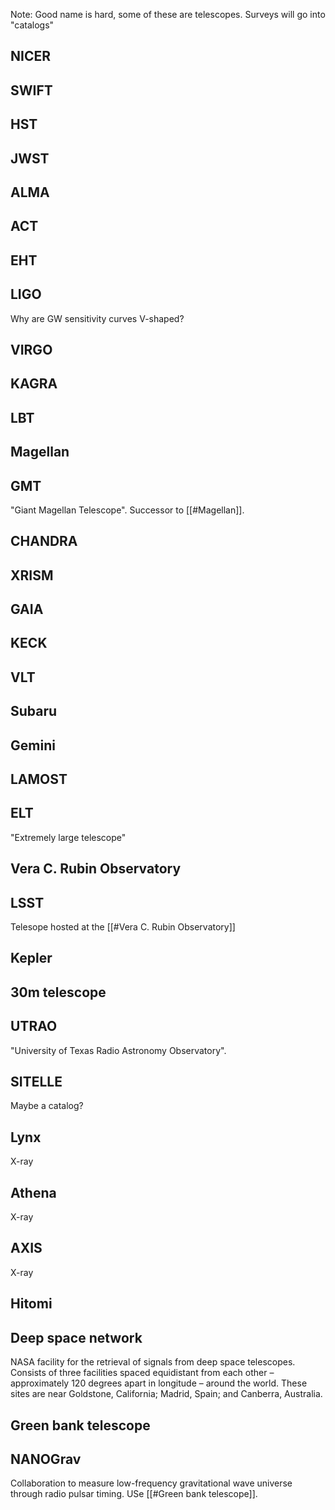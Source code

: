 Note: Good name is hard, some of these are telescopes. Surveys will go into "catalogs"

## NICER


## SWIFT


## HST


## JWST


## ALMA


## ACT


## EHT


## LIGO
Why are GW sensitivity curves V-shaped?


## VIRGO


## KAGRA


## LBT


## Magellan


## GMT
"Giant Magellan Telescope". Successor to [[#Magellan]]. 


## CHANDRA


## XRISM


## GAIA


## KECK


## VLT


## Subaru


## Gemini


## LAMOST


## ELT
"Extremely large telescope"


## Vera C. Rubin Observatory


## LSST
Telesope hosted at the [[#Vera C. Rubin Observatory]] 


## Kepler


## 30m telescope


## UTRAO
"University of Texas Radio Astronomy Observatory". 


## SITELLE
Maybe a catalog?


## Lynx
X-ray


## Athena
X-ray


## AXIS
X-ray


## Hitomi


## Deep space network
NASA facility for the retrieval of signals from deep space telescopes. Consists of three facilities spaced equidistant from each other – approximately 120 degrees apart in longitude – around the world. These sites are near Goldstone, California; Madrid, Spain; and Canberra, Australia.


## Green bank telescope


## NANOGrav
Collaboration to measure low-frequency gravitational wave universe through radio pulsar timing. USe [[#Green bank telescope]].  